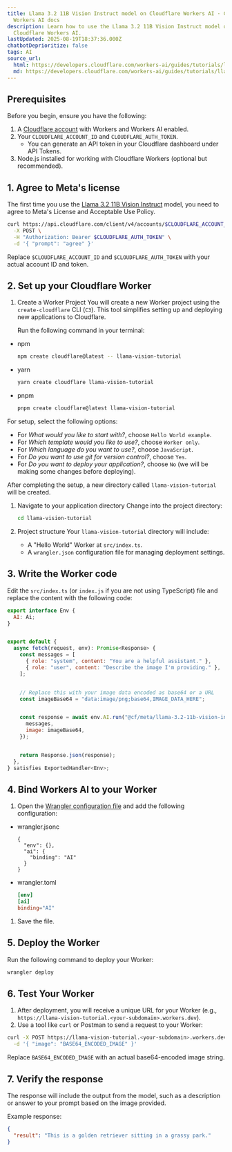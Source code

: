 ```yaml
---
title: Llama 3.2 11B Vision Instruct model on Cloudflare Workers AI · Cloudflare
  Workers AI docs
description: Learn how to use the Llama 3.2 11B Vision Instruct model on
  Cloudflare Workers AI.
lastUpdated: 2025-08-19T18:37:36.000Z
chatbotDeprioritize: false
tags: AI
source_url:
  html: https://developers.cloudflare.com/workers-ai/guides/tutorials/llama-vision-tutorial/
  md: https://developers.cloudflare.com/workers-ai/guides/tutorials/llama-vision-tutorial/index.md
---
```


## Prerequisites

Before you begin, ensure you have the following:

1. A [Cloudflare account](https://dash.cloudflare.com/sign-up) with Workers and Workers AI enabled.
2. Your `CLOUDFLARE_ACCOUNT_ID` and `CLOUDFLARE_AUTH_TOKEN`.
   * You can generate an API token in your Cloudflare dashboard under API Tokens.
3. Node.js installed for working with Cloudflare Workers (optional but recommended).

## 1. Agree to Meta's license

The first time you use the [Llama 3.2 11B Vision Instruct](https://developers.cloudflare.com/workers-ai/models/llama-3.2-11b-vision-instruct) model, you need to agree to Meta's License and Acceptable Use Policy.

```bash
curl https://api.cloudflare.com/client/v4/accounts/$CLOUDFLARE_ACCOUNT_ID/ai/run/@cf/meta/llama-3.2-11b-vision-instruct \
  -X POST \
  -H "Authorization: Bearer $CLOUDFLARE_AUTH_TOKEN" \
  -d '{ "prompt": "agree" }'
```

Replace `$CLOUDFLARE_ACCOUNT_ID` and `$CLOUDFLARE_AUTH_TOKEN` with your actual account ID and token.

## 2. Set up your Cloudflare Worker

1. Create a Worker Project You will create a new Worker project using the `create-cloudflare` CLI (`C3`). This tool simplifies setting up and deploying new applications to Cloudflare.

   Run the following command in your terminal:

* npm

  ```sh
  npm create cloudflare@latest -- llama-vision-tutorial
  ```

* yarn

  ```sh
  yarn create cloudflare llama-vision-tutorial
  ```

* pnpm

  ```sh
  pnpm create cloudflare@latest llama-vision-tutorial
  ```

For setup, select the following options:

* For *What would you like to start with?*, choose `Hello World example`.
* For *Which template would you like to use?*, choose `Worker only`.
* For *Which language do you want to use?*, choose `JavaScript`.
* For *Do you want to use git for version control?*, choose `Yes`.
* For *Do you want to deploy your application?*, choose `No` (we will be making some changes before deploying).

After completing the setup, a new directory called `llama-vision-tutorial` will be created.

1. Navigate to your application directory Change into the project directory:

   ```bash
   cd llama-vision-tutorial
   ```

2. Project structure Your `llama-vision-tutorial` directory will include:

   * A "Hello World" Worker at `src/index.ts`.
   * A `wrangler.json` configuration file for managing deployment settings.

## 3. Write the Worker code

Edit the `src/index.ts` (or `index.js` if you are not using TypeScript) file and replace the content with the following code:

```javascript
export interface Env {
  AI: Ai;
}


export default {
  async fetch(request, env): Promise<Response> {
    const messages = [
      { role: "system", content: "You are a helpful assistant." },
      { role: "user", content: "Describe the image I'm providing." },
    ];


    // Replace this with your image data encoded as base64 or a URL
    const imageBase64 = "data:image/png;base64,IMAGE_DATA_HERE";


    const response = await env.AI.run("@cf/meta/llama-3.2-11b-vision-instruct", {
      messages,
      image: imageBase64,
    });


    return Response.json(response);
  },
} satisfies ExportedHandler<Env>;
```

## 4. Bind Workers AI to your Worker

1. Open the [Wrangler configuration file](https://developers.cloudflare.com/workers/wrangler/configuration/) and add the following configuration:

* wrangler.jsonc

  ```jsonc
  {
    "env": {},
    "ai": {
      "binding": "AI"
    }
  }
  ```

* wrangler.toml

  ```toml
  [env]
  [ai]
  binding="AI"
  ```

1. Save the file.

## 5. Deploy the Worker

Run the following command to deploy your Worker:

```bash
wrangler deploy
```

## 6. Test Your Worker

1. After deployment, you will receive a unique URL for your Worker (e.g., `https://llama-vision-tutorial.<your-subdomain>.workers.dev`).
2. Use a tool like `curl` or Postman to send a request to your Worker:

```bash
curl -X POST https://llama-vision-tutorial.<your-subdomain>.workers.dev \
  -d '{ "image": "BASE64_ENCODED_IMAGE" }'
```

Replace `BASE64_ENCODED_IMAGE` with an actual base64-encoded image string.

## 7. Verify the response

The response will include the output from the model, such as a description or answer to your prompt based on the image provided.

Example response:

```json
{
  "result": "This is a golden retriever sitting in a grassy park."
}
```
